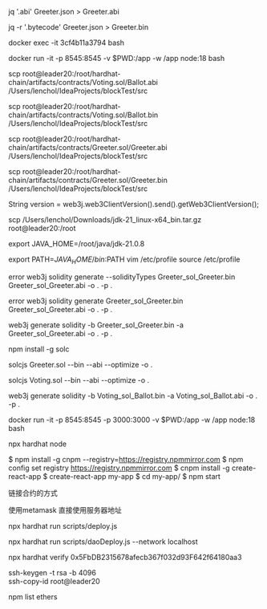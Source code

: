 jq '.abi' Greeter.json > Greeter.abi

jq -r '.bytecode' Greeter.json  > Greeter.bin

docker  exec -it 3cf4b11a3794 bash

docker run -it -p 8545:8545 -v $PWD:/app -w /app node:18 bash

scp root@leader20:/root/hardhat-chain/artifacts/contracts/Voting.sol/Ballot.abi /Users/lenchol/IdeaProjects/blockTest/src

scp root@leader20:/root/hardhat-chain/artifacts/contracts/Voting.sol/Ballot.bin /Users/lenchol/IdeaProjects/blockTest/src



scp root@leader20:/root/hardhat-chain/artifacts/contracts/Greeter.sol/Greeter.abi /Users/lenchol/IdeaProjects/blockTest/src

scp root@leader20:/root/hardhat-chain/artifacts/contracts/Greeter.sol/Greeter.bin /Users/lenchol/IdeaProjects/blockTest/src

  String version = web3j.web3ClientVersion().send().getWeb3ClientVersion();

scp /Users/lenchol/Downloads/jdk-21_linux-x64_bin.tar.gz root@leader20:/root
       

export JAVA_HOME=/root/java/jdk-21.0.8

export PATH=$JAVA_HOME/bin:$PATH
vim /etc/profile
source /etc/profile


error  web3j solidity generate --solidityTypes Greeter_sol_Greeter.bin Greeter_sol_Greeter.abi -o . -p .

error web3j solidity generate Greeter_sol_Greeter.bin Greeter_sol_Greeter.abi -o . -p .

web3j generate solidity -b Greeter_sol_Greeter.bin -a Greeter_sol_Greeter.abi -o . -p .


npm install -g solc

solcjs Greeter.sol --bin --abi --optimize -o .

solcjs Voting.sol --bin --abi --optimize -o .


web3j generate solidity -b Voting_sol_Ballot.bin -a Voting_sol_Ballot.abi -o . -p .

docker run -it -p 8545:8545 -p 3000:3000 -v $PWD:/app -w /app node:18 bash


 npx hardhat node



$ npm install -g cnpm --registry=https://registry.npmmirror.com
$ npm config set registry https://registry.npmmirror.com
$ cnpm install -g create-react-app
$ create-react-app my-app
$ cd my-app/
$ npm start


链接合约的方式

使用metamask 
直接使用服务器地址

npx hardhat run scripts/deploy.js

npx hardhat run scripts/daoDeploy.js --network localhost

npx hardhat verify 0x5FbDB2315678afecb367f032d93F642f64180aa3


ssh-keygen -t rsa -b 4096  
ssh-copy-id root@leader20  

npm list ethers
